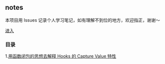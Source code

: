 ## notes

本项目用 Issues 记录个人学习笔记，如有理解不到位的地方，欢迎指正，谢谢～

[进入](https://github.com/Xiaolong96/notes/issues)

### 目录

1.[用函数闭包的思想去解释 Hooks 的 Capture Value 特性](https://github.com/Xiaolong96/notes/issues/1)